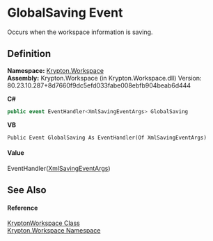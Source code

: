 # GlobalSaving Event


Occurs when the workspace information is saving.



## Definition
**Namespace:** <a href="0dbf488f-9676-a1e5-a949-1b4bcea03d52.md">Krypton.Workspace</a>  
**Assembly:** Krypton.Workspace (in Krypton.Workspace.dll) Version: 80.23.10.287+8d7660f9dc5efd033fabe008ebfb904beab6d444

**C#**
``` C#
public event EventHandler<XmlSavingEventArgs> GlobalSaving
```
**VB**
``` VB
Public Event GlobalSaving As EventHandler(Of XmlSavingEventArgs)
```



#### Value
EventHandler(<a href="17dab6d2-8233-83f2-c8f5-6ff31f0cc851.md">XmlSavingEventArgs</a>)

## See Also


#### Reference
<a href="a977050a-c9d5-1360-9b5d-5a07a77ae65c.md">KryptonWorkspace Class</a>  
<a href="0dbf488f-9676-a1e5-a949-1b4bcea03d52.md">Krypton.Workspace Namespace</a>  
